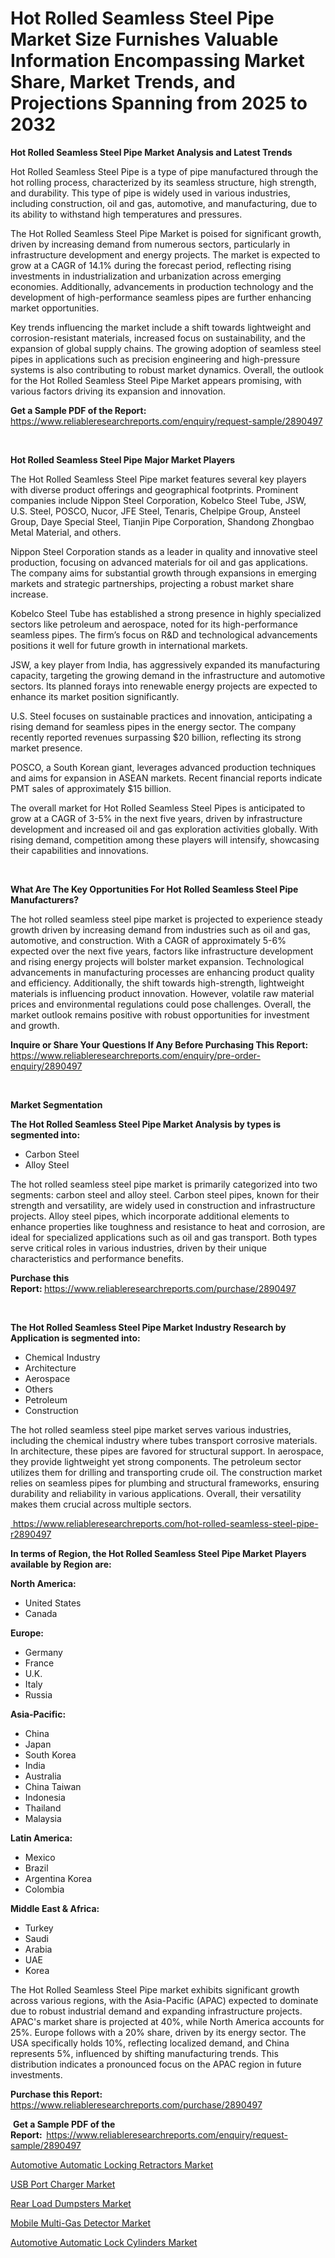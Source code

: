 <p><h1>Hot Rolled Seamless Steel Pipe Market Size Furnishes Valuable Information Encompassing Market Share, Market Trends, and Projections Spanning from 2025 to 2032</h1></p><p><strong>Hot Rolled Seamless Steel Pipe Market Analysis and Latest Trends</strong></p>
<p><p>Hot Rolled Seamless Steel Pipe is a type of pipe manufactured through the hot rolling process, characterized by its seamless structure, high strength, and durability. This type of pipe is widely used in various industries, including construction, oil and gas, automotive, and manufacturing, due to its ability to withstand high temperatures and pressures.</p><p>The Hot Rolled Seamless Steel Pipe Market is poised for significant growth, driven by increasing demand from numerous sectors, particularly in infrastructure development and energy projects. The market is expected to grow at a CAGR of 14.1% during the forecast period, reflecting rising investments in industrialization and urbanization across emerging economies. Additionally, advancements in production technology and the development of high-performance seamless pipes are further enhancing market opportunities.</p><p>Key trends influencing the market include a shift towards lightweight and corrosion-resistant materials, increased focus on sustainability, and the expansion of global supply chains. The growing adoption of seamless steel pipes in applications such as precision engineering and high-pressure systems is also contributing to robust market dynamics. Overall, the outlook for the Hot Rolled Seamless Steel Pipe Market appears promising, with various factors driving its expansion and innovation.</p></p>
<p><strong>Get a Sample PDF of the Report:&nbsp;</strong> <a href="https://www.reliableresearchreports.com/enquiry/request-sample/2890497?utm_campaign=115&utm_medium=2&utm_source=Github&utm_content=ia&utm_term=14032025&utm_id=hot-rolled-seamless-steel-pipe">https://www.reliableresearchreports.com/enquiry/request-sample/2890497</a></p>
<p>&nbsp;</p>
<p><strong>Hot Rolled Seamless Steel Pipe Major Market Players</strong></p>
<p><p>The Hot Rolled Seamless Steel Pipe market features several key players with diverse product offerings and geographical footprints. Prominent companies include Nippon Steel Corporation, Kobelco Steel Tube, JSW, U.S. Steel, POSCO, Nucor, JFE Steel, Tenaris, Chelpipe Group, Ansteel Group, Daye Special Steel, Tianjin Pipe Corporation, Shandong Zhongbao Metal Material, and others.</p><p>Nippon Steel Corporation stands as a leader in quality and innovative steel production, focusing on advanced materials for oil and gas applications. The company aims for substantial growth through expansions in emerging markets and strategic partnerships, projecting a robust market share increase.</p><p>Kobelco Steel Tube has established a strong presence in highly specialized sectors like petroleum and aerospace, noted for its high-performance seamless pipes. The firm’s focus on R&D and technological advancements positions it well for future growth in international markets.</p><p>JSW, a key player from India, has aggressively expanded its manufacturing capacity, targeting the growing demand in the infrastructure and automotive sectors. Its planned forays into renewable energy projects are expected to enhance its market position significantly.</p><p>U.S. Steel focuses on sustainable practices and innovation, anticipating a rising demand for seamless pipes in the energy sector. The company recently reported revenues surpassing $20 billion, reflecting its strong market presence.</p><p>POSCO, a South Korean giant, leverages advanced production techniques and aims for expansion in ASEAN markets. Recent financial reports indicate PMT sales of approximately $15 billion.</p><p>The overall market for Hot Rolled Seamless Steel Pipes is anticipated to grow at a CAGR of 3-5% in the next five years, driven by infrastructure development and increased oil and gas exploration activities globally. With rising demand, competition among these players will intensify, showcasing their capabilities and innovations.</p></p>
<p>&nbsp;</p>
<p><strong>What Are The Key Opportunities For Hot Rolled Seamless Steel Pipe Manufacturers?</strong></p>
<p><p>The hot rolled seamless steel pipe market is projected to experience steady growth driven by increasing demand from industries such as oil and gas, automotive, and construction. With a CAGR of approximately 5-6% expected over the next five years, factors like infrastructure development and rising energy projects will bolster market expansion. Technological advancements in manufacturing processes are enhancing product quality and efficiency. Additionally, the shift towards high-strength, lightweight materials is influencing product innovation. However, volatile raw material prices and environmental regulations could pose challenges. Overall, the market outlook remains positive with robust opportunities for investment and growth.</p></p>
<p><strong>Inquire or Share Your Questions If Any Before Purchasing This Report:</strong> <a href="https://www.reliableresearchreports.com/enquiry/pre-order-enquiry/2890497?utm_campaign=115&utm_medium=2&utm_source=Github&utm_content=ia&utm_term=14032025&utm_id=hot-rolled-seamless-steel-pipe">https://www.reliableresearchreports.com/enquiry/pre-order-enquiry/2890497</a></p>
<p>&nbsp;</p>
<p><strong>Market Segmentation</strong></p>
<p><strong>The Hot Rolled Seamless Steel Pipe Market Analysis by types is segmented into:</strong></p>
<p><ul><li>Carbon Steel</li><li>Alloy Steel</li></ul></p>
<p><p>The hot rolled seamless steel pipe market is primarily categorized into two segments: carbon steel and alloy steel. Carbon steel pipes, known for their strength and versatility, are widely used in construction and infrastructure projects. Alloy steel pipes, which incorporate additional elements to enhance properties like toughness and resistance to heat and corrosion, are ideal for specialized applications such as oil and gas transport. Both types serve critical roles in various industries, driven by their unique characteristics and performance benefits.</p></p>
<p><strong>Purchase this Report:&nbsp;</strong><a href="https://www.reliableresearchreports.com/purchase/2890497?utm_campaign=115&utm_medium=2&utm_source=Github&utm_content=ia&utm_term=14032025&utm_id=hot-rolled-seamless-steel-pipe">https://www.reliableresearchreports.com/purchase/2890497</a></p>
<p>&nbsp;</p>
<p><strong>The Hot Rolled Seamless Steel Pipe Market Industry Research by Application is segmented into:</strong></p>
<p><ul><li>Chemical Industry</li><li>Architecture</li><li>Aerospace</li><li>Others</li><li>Petroleum</li><li>Construction</li></ul></p>
<p><p>The hot rolled seamless steel pipe market serves various industries, including the chemical industry where tubes transport corrosive materials. In architecture, these pipes are favored for structural support. In aerospace, they provide lightweight yet strong components. The petroleum sector utilizes them for drilling and transporting crude oil. The construction market relies on seamless pipes for plumbing and structural frameworks, ensuring durability and reliability in various applications. Overall, their versatility makes them crucial across multiple sectors.</p></p>
<p><a href="https://www.reliableresearchreports.com/hot-rolled-seamless-steel-pipe-r2890497?utm_campaign=115&utm_medium=2&utm_source=Github&utm_content=ia&utm_term=14032025&utm_id=hot-rolled-seamless-steel-pipe">&nbsp;https://www.reliableresearchreports.com/hot-rolled-seamless-steel-pipe-r2890497</a></p>
<p><strong>In terms of Region, the Hot Rolled Seamless Steel Pipe Market Players available by Region are:</strong></p>
<p>
    <p> <strong> North America: </strong>
        <ul>
            <li>United States</li>
            <li>Canada</li>
        </ul>
        </p> 
    <p> <strong> Europe: </strong>
        <ul>
            <li>Germany</li>
            <li>France</li>
            <li>U.K.</li>
            <li>Italy</li>
            <li>Russia</li>
        </ul>
        </p> 
    <p> <strong> Asia-Pacific: </strong>
        <ul>
            <li>China</li>
            <li>Japan</li>
            <li>South Korea</li>
            <li>India</li>
            <li>Australia</li>
            <li>China Taiwan</li>
            <li>Indonesia</li>
            <li>Thailand</li>
            <li>Malaysia</li>
        </ul>
        </p> 
    <p> <strong> Latin America: </strong>
        <ul>
            <li>Mexico</li>
            <li>Brazil</li>
            <li>Argentina Korea</li>
            <li>Colombia</li>
        </ul>
        </p> 
    <p> <strong> Middle East & Africa: </strong>
        <ul>
            <li>Turkey</li>
            <li>Saudi</li>
            <li>Arabia</li>
            <li>UAE</li>
            <li>Korea</li>
        </ul>
    </p>
    </p>
<p><p>The Hot Rolled Seamless Steel Pipe market exhibits significant growth across various regions, with the Asia-Pacific (APAC) expected to dominate due to robust industrial demand and expanding infrastructure projects. APAC's market share is projected at 40%, while North America accounts for 25%. Europe follows with a 20% share, driven by its energy sector. The USA specifically holds 10%, reflecting localized demand, and China represents 5%, influenced by shifting manufacturing trends. This distribution indicates a pronounced focus on the APAC region in future investments.</p></p>
<p><strong>Purchase this Report: </strong><a href="https://www.reliableresearchreports.com/purchase/2890497?utm_campaign=115&utm_medium=2&utm_source=Github&utm_content=ia&utm_term=14032025&utm_id=hot-rolled-seamless-steel-pipe">https://www.reliableresearchreports.com/purchase/2890497</a></p>
<p>&nbsp;<strong>Get a Sample PDF of the Report:&nbsp;&nbsp;</strong><a href="https://www.reliableresearchreports.com/enquiry/request-sample/2890497?utm_campaign=115&utm_medium=2&utm_source=Github&utm_content=ia&utm_term=14032025&utm_id=hot-rolled-seamless-steel-pipe">https://www.reliableresearchreports.com/enquiry/request-sample/2890497</a></p>
<p><strong></strong></p>
<p><p><a href="https://github.com/storcweithzg/Market-Research-Report-List-1/blob/main/automotive-automatic-locking-retractors-market.md?utm_campaign=115&utm_medium=2&utm_source=Github&utm_content=ia&utm_term=14032025&utm_id=hot-rolled-seamless-steel-pipe">Automotive Automatic Locking Retractors Market</a></p><p><a href="https://github.com/dafertsuria/Market-Research-Report-List-1/blob/main/usb-port-charger-market.md?utm_campaign=115&utm_medium=2&utm_source=Github&utm_content=ia&utm_term=14032025&utm_id=hot-rolled-seamless-steel-pipe">USB Port Charger Market</a></p><p><a href="https://github.com/seibttullyjh/Market-Research-Report-List-1/blob/main/rear-load-dumpsters-market.md?utm_campaign=115&utm_medium=2&utm_source=Github&utm_content=ia&utm_term=14032025&utm_id=hot-rolled-seamless-steel-pipe">Rear Load Dumpsters Market</a></p><p><a href="https://github.com/shroffuhpa/Market-Research-Report-List-1/blob/main/mobile-multi-gas-detector-market.md?utm_campaign=115&utm_medium=2&utm_source=Github&utm_content=ia&utm_term=14032025&utm_id=hot-rolled-seamless-steel-pipe">Mobile Multi-Gas Detector Market</a></p><p><a href="https://github.com/pockettifere14/Market-Research-Report-List-1/blob/main/automotive-automatic-lock-cylinders-market.md?utm_campaign=115&utm_medium=2&utm_source=Github&utm_content=ia&utm_term=14032025&utm_id=hot-rolled-seamless-steel-pipe">Automotive Automatic Lock Cylinders Market</a></p></p>